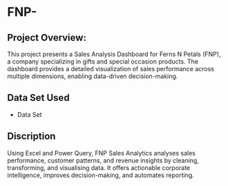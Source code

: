 # FNP-
## Project Overview:

This project presents a Sales Analysis Dashboard for Ferns N Petals (FNP), a company specializing in gifts and special occasion products. The dashboard provides a detailed visualization of sales performance across multiple dimensions, enabling data-driven decision-making.

## Data Set Used
- <a herf="https://github.com/yarrajhansirani/FNP-/blob/main/fnp%20sales.xlsx"> Data Set</a>


## Discription
Using Excel and Power Query, FNP Sales Analytics analyses sales performance, customer patterns, and revenue insights by cleaning, transforming, and visualising data. It offers actionable corporate intelligence, improves decision-making, and automates reporting.

